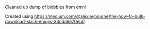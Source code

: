 Cleaned up dump of blobbies from omni

Created using https://medium.com/@alexleybourne/the-how-to-bulk-download-slack-emojis-33cdd6e70eb0
